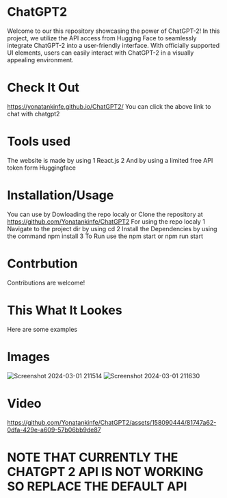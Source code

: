 # ChatGPT2
Welcome to our this repository showcasing the power of ChatGPT-2! In this project, we utilize the API access from Hugging Face to seamlessly integrate ChatGPT-2 into a user-friendly interface. With officially supported UI elements, users can easily interact with ChatGPT-2 in a visually appealing environment.
# Check It Out
https://yonatankinfe.github.io/ChatGPT2/
You can click the above link to chat with chatgpt2 
# Tools used 
The website is made by using 
1 React.js
2 And by using a limited free API token form Huggingface 
# Installation/Usage 
You can use by Dowloading the repo localy or Clone the repository at https://github.com/Yonatankinfe/ChatGPT2
For using the repo localy 
1 Navigate to the project dir by using cd
2 Install the Dependencies by using the command npm install
3 To Run use the npm start or npm run start
# Contrbution 
Contributions are welcome! 
# This What It Lookes 
Here are some examples
# Images 
![Screenshot 2024-03-01 211514](https://github.com/Yonatankinfe/ChatGPT2/assets/158090444/65c5236f-3b6e-4260-88c4-704b6d4ca5f2)
![Screenshot 2024-03-01 211630](https://github.com/Yonatankinfe/ChatGPT2/assets/158090444/f7ae56f1-2caa-45f0-87dc-c23a47af7ecf)
# Video
https://github.com/Yonatankinfe/ChatGPT2/assets/158090444/81747a62-0dfa-429e-a609-57b06bb9de87
# NOTE THAT CURRENTLY THE CHATGPT 2 API IS NOT WORKING SO REPLACE THE DEFAULT API

